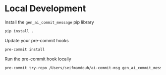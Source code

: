 # Local Development

Install the `gen_ai_commit_message` pip library

```bash
pip install .
```

Update your pre-commit hooks

```bash
pre-commit install
```

Run the pre-commit hook locally

```bash
pre-commit try-repo /Users/seifmamdouh/ai-commit-msg gen_ai_commit_message --verbose --all-files --hook-stage prepare-commit-msg --commit-msg-filename /Users/seifmamdouh/ai-commit-msg/.git/COMMIT_EDITMSG  
```
